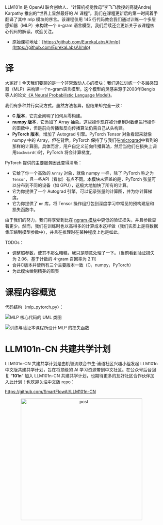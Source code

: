 LLM101n 是 OpenAI 联合创始人、“计算机视觉教母”李飞飞教授的高徒Andrej Karpathy 推出的“世界上显然最好的 AI 课程”。我们在课程更新后的第一时间着手翻译了其中 mlp 模块的序言。该课程仅用 145 行代码教会我们通过训练一个多层感知器（MLP）来构建一个 n-gram 语言模型。我们后续还会更新关于该课程核心代码的解读，欢迎关注。

- 原始课程地址：[https://github.com/EurekaLabsAI/mlp](https://github.com/EurekaLabsAI/mlp)

# 译

大家好！今天我们要聊的是一个非常激动人心的模块：我们通过训练一个多层感知器（MLP）来构建一个n-gram语言模型。这个模型的灵感来源于2003年Bengio等人的论文[《A Neural Probabilistic Language Model》](https://www.jmlr.org/papers/volume3/bengio03a/bengio03a.pdf)。

我们有多种并行实现方式，虽然方法各异，但结果却完全一致：

- **C 版本**，它完全阐明了如何从零构建。
- **numpy 版本**，它添加了 Array 抽象。这些操作现在被分组到对数组进行操作的函数中，但是前向传播和反向传播算法仍需自己从头构建。
- **PyTorch 版本**，增加了 Autograd 引擎。PyTorch Tensor 对象看起来就像 numpy 中的 Array，但在背后，PyTorch 保持了与我们在[micrograd](https://github.com/SmartFlowAI/LLM101n-CN/blob/master/micrograd/micrograd_1.md)中看到的那样的计算图。具体而言，用户自定义前向传播算法，然后当他们在损失上调用`backward()`时，PyTorch 将会计算梯度。

PyTorch 提供的主要服务因此变得清晰：

- 它给了你一个高效的 `Array` 对象，就像 numpy 一样，除了 PyTorch 称之为 `Tensor`，且一些API（看似）有点不同。本模块未涵盖的是，PyTorch 张量可以分布到不同的设备（如 GPU），这极大地加快了所有的计算。
- 它为你提供了一个 Autograd 引擎，可以记录张量的计算图，并为你计算梯度。
- 它为你提供了 `nn` 库，将 Tensor 操作组打包到深度学习中常见的预构建层和损失函数中。

由于我们的努力，我们将享受到比在 [ngram 模块](https://github.com/SmartFlowAI/LLM101n-CN/tree/master/ngram)中更低的验证损失，并且参数显著更少。然而，我们在训练时也以高得多的计算成本这样做（我们实质上是将数据集压缩到模型参数中），并且在推理时在某种程度上也是如此。

TODOs：

- 调整超参数，使其不那么糟糕，我只是随意处理了一下。（当前看到验证损失为 2.06，基于计数的 4-gram 召回率为 2.11）
- 合并C版本并使所有三个主要版本一致（C，numpy，PyTorch）
- 为此模块绘制精美的图表 

# 课程内容概览

代码结构（mlp_pytorch.py）：

![MLP 核心代码的 UML 类图](https://github.com/user-attachments/assets/f7c2c516-0fda-4169-8bd0-aa3e55e2f9e1)

![训练与验证本课程所设计 MLP 的损失函数](https://github.com/user-attachments/assets/4cd2a520-7c8e-4010-8cf8-6222abcbbc90)

# LLM101n-CN 共建共学计划

LLM101n-CN 共建共学计划是由机智流联合书生·浦语社区兴趣小组发起 LLM101n 中文版共建共学计划，旨在将顶级的 AI 学习资源带到中文社区。在公众号后台回复 “**101n**” 加入 LLM101n-CN 共建共学计划，也期待更多的友好社区合作伙伴加入此计划！也欢迎关注中文版 repo：

<https://github.com/SmartFlowAI/LLM101n-CN>

<p align="center">
  <img width="400" alt="post" src="https://github.com/user-attachments/assets/689f09e4-dbe4-47eb-b82f-599dc5eb0ab1">
</p>
